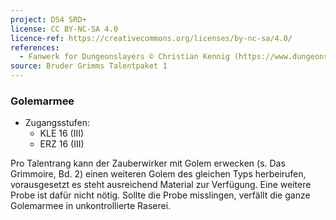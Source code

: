 ```yaml
---
project: DS4 SRD+
license: CC BY-NC-SA 4.0
licence-ref: https://creativecommons.org/licenses/by-nc-sa/4.0/
references: 
  - Fanwerk for Dungeonslayers © Christian Kennig (https://www.dungeonslayers.net/)
source: Bruder Grimms Talentpaket 1
---
```


### Golemarmee

- Zugangsstufen:
  - KLE 16 (III)
  - ERZ 16 (III)

Pro Talentrang kann der Zauberwirker mit Golem erwecken (s. Das Grimmoire, Bd. 2) einen weiteren Golem des gleichen Typs herbeirufen, vorausgesetzt es steht ausreichend Material zur Verfügung. Eine weitere Probe ist dafür nicht nötig. Sollte die Probe misslingen, verfällt die ganze Golemarmee in unkontrollierte Raserei.

